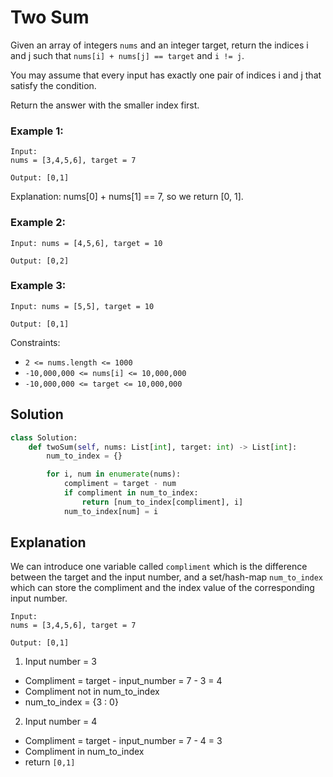 # Two Sum

Given an array of integers `nums` and an integer target, return the indices i and j such that `nums[i] + nums[j] == target` and `i != j`.

You may assume that every input has exactly one pair of indices i and j that satisfy the condition.

Return the answer with the smaller index first.

### Example 1:

```
Input: 
nums = [3,4,5,6], target = 7

Output: [0,1]
```

Explanation: nums[0] + nums[1] == 7, so we return [0, 1].

### Example 2:
```
Input: nums = [4,5,6], target = 10

Output: [0,2]
```
### Example 3:
```
Input: nums = [5,5], target = 10

Output: [0,1]
```
Constraints:
- `2 <= nums.length <= 1000`
- `-10,000,000 <= nums[i] <= 10,000,000`
- `-10,000,000 <= target <= 10,000,000`

## Solution
```python
class Solution:
    def twoSum(self, nums: List[int], target: int) -> List[int]:
        num_to_index = {}

        for i, num in enumerate(nums):
            compliment = target - num
            if compliment in num_to_index:
                return [num_to_index[compliment], i]
            num_to_index[num] = i
```

## Explanation
We can introduce one variable called `compliment` which is the difference between the target and the input number, and a set/hash-map `num_to_index` which can store the compliment and the index value of the corresponding input number. 

```
Input: 
nums = [3,4,5,6], target = 7

Output: [0,1]
```

1. Input number = 3
- Compliment = target - input_number = 7 - 3 = 4
- Compliment not in num_to_index
- num_to_index = {3 : 0}

2. Input number = 4
- Compliment = target - input_number = 7 - 4 = 3
- Compliment in num_to_index
- return `[0,1]`
